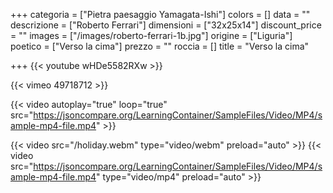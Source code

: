 +++
categoria = ["Pietra paesaggio  Yamagata-Ishi"]
colors = []
data = ""
descrizione = ["Roberto Ferrari"]
dimensioni = ["32x25x14"]
discount_price = ""
images = ["/images/roberto-ferrari-1b.jpg"]
origine = ["Liguria"]
poetico = ["Verso la cima"]
prezzo = ""
roccia = []
title = "Verso la cima"

+++
{{< youtube wHDe5582RXw >}}

{{< vimeo 49718712 >}}

{{< video autoplay="true" loop="true" src="https://jsoncompare.org/LearningContainer/SampleFiles/Video/MP4/sample-mp4-file.mp4" >}}

{{< video src="/holiday.webm" type="video/webm" preload="auto" >}}
{{< video src="https://jsoncompare.org/LearningContainer/SampleFiles/Video/MP4/sample-mp4-file.mp4" type="video/mp4" preload="auto" >}}